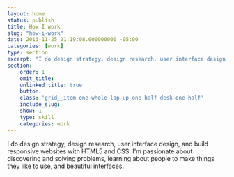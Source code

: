```yaml
---
layout: home
status: publish
title: How I work
slug: "how-i-work"
date: 2013-11-25 21:19:08.000000000 -05:00
categories: [work]
type: section
excerpt: "I do design strategy, design research, user interface design, and build responsive websites with HTML5 and CSS. I'm passionate about discovering and solving problems, learning about people to make things they like to use, and beautiful interfaces."
section:
    order: 1
    omit_title:
    unlinked_title: true
    button:
    class: 'grid__item one-whole lap-up-one-half desk-one-half'
    include_slug: 
    show: 1
    type: skill
    categories: work
---
```


I do design strategy, design research, user interface design, and build responsive websites with HTML5 and CSS. I'm passionate about discovering and solving problems, learning about people to make things they like to use, and beautiful interfaces.